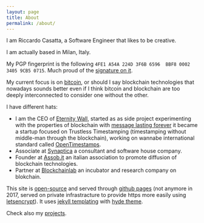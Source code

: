 ```yaml
---
layout: page
title: About
permalink: /about/
---
```


I am Riccardo Casatta, a Software Engineer that likes to be creative.

I am actually based in Milan, Italy.

My PGP fingerprint is the following `4FE1 A54A 224D 3F6B 6596  BBF8 0002 3405 9CB5 0715`. Much proud of the [signature on it](https://keyserver.ubuntu.com/pks/lookup?op=vindex&search=0x000234059cb50715&fingerprint=on).

My current focus is on [bitcoin](http://bitcoin.org), or should I say blockchain technologies that nowadays sounds better even if I think bitcoin and blockchain are too deeply interconnected to consider one without the other.

I have different hats:

* I am the CEO of [Eternity Wall](https://eternitywall.com), started as as side project experimenting with the properties of blockchain with [message lasting forever](https://eternitywall.it) it became a startup focused on Trustless Timestamping (timestamping  without middle-man through the blockchain), working on wannabe international standard called [OpenTimestamps](https://opentimestamps.org).
* Associate at [Synaptica](http://synaptica.info) a consultant and software house company.
* Founder at [Assob.it](http://assob.it) an italian association to promote diffusion of blockchain technologies.
* Partner at [Blockchainlab](http://blockchainlab.it) an incubator and research company on blokchain.

This site is [open-source](https://github.com/RCasatta/rcasatta.github.io) and served through [github pages](https://pages.github.com/) (not anymore in 2017, served on private infrastracture to provide https more easily using [letsencrypt](https://letsencrypt.org/)). It uses [jekyll templating](https://jekyllrb.com/) with [hyde theme](https://github.com/poole/hyde).

Check also my [projects](/projects).
